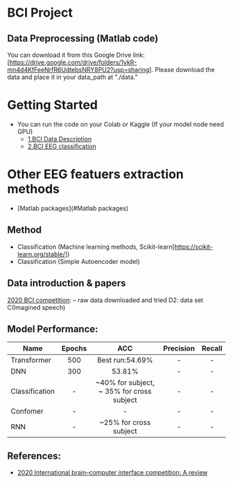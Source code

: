 # BCI Project


## Data Preprocessing (Matlab code)

You can download it from this Google Drive link: [https://drive.google.com/drive/folders/1ykR-mn4d4KfFeeNrfR6UdtebsNRY8PU2?usp=sharing]. 
Please download the data and place it in your data_path at "./data."

# Getting Started
  * You can run the code on your Colab or Kaggle (If your model node need GPU)
    * [1.BCI Data Description](https://colab.research.google.com/drive/1gwIGFoSsRLu9-X3Z79xrPMKiqqE_XeMu#scrollTo=366c60d7)
    * [2.BCI EEG classification](https://colab.research.google.com/drive/1E4kb9iRZHc251SXFANzdpfLBfWzw9L2G)

# Other EEG featuers extraction methods
- [Matlab packages](#Matlab packages)

## Method

* Classification (Machine learning methods, Scikit-learn[https://scikit-learn.org/stable/])
* Classification (Simple Autoencoder model)

## Data introduction & papers
[2020 BCI competition](https://www.frontiersin.org/articles/10.3389/fnhum.2022.898300/full):  – raw data downloaded and tried D2: data set C(Imagined speech) 


## Model Performance:

Name | Epochs | ACC | Precision | Recall | 
---  |:---------:|:---------:|:---------:|:---------:
Transformer | 500 | Best run:54.69% | - | - | -
DNN | 300 | 53.81% | - | - | -
Classification | - |  ~40% for subject, ~ 35% for cross subject | - | - | -
Confomer | - |  - | - | - | -
RNN | - | ~25% for cross subject  | - | - | -


## References:
- [2020 International brain–computer interface competition: A review](https://www.frontiersin.org/articles/10.3389/fnhum.2022.898300/full)